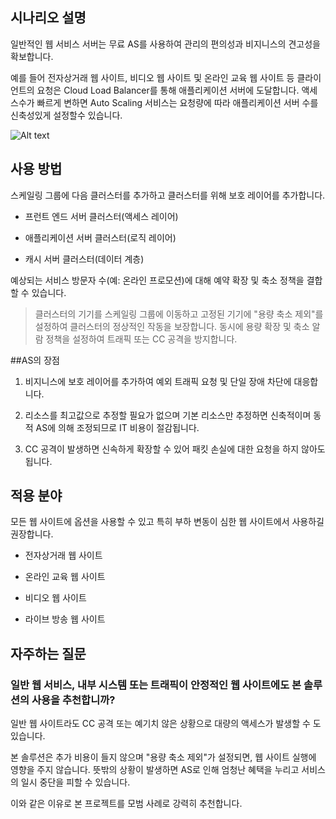 ## 시나리오 설명
일반적인 웹 서비스 서버는 무료 AS를 사용하여 관리의 편의성과 비지니스의 견고성을 확보합니다.

예를 들어 전자상거래 웹 사이트, 비디오 웹 사이트 및 온라인 교육 웹 사이트 등 클라이언트의 요청은 Cloud Load Balancer를 통해 애플리케이션 서버에 도달합니다. 액세스수가 빠르게 변하면 Auto Scaling 서비스는 요청량에 따라 애플리케이션 서버 수를 신축성있게 설정할수 있습니다.

![Alt text](https://main.qcloudimg.com/raw/7a0ecc4af22d295101c264cab18b5d3c.png)

## 사용 방법
스케일링 그룹에 다음 클러스터를 추가하고 클러스터를 위해 보호 레이어를 추가합니다.

- 프런트 엔드 서버 클러스터(액세스 레이어)

- 애플리케이션 서버 클러스터(로직 레이어)

- 캐시 서버 클러스터(데이터 계층)

예상되는 서비스 방문자 수(예: 온라인 프로모션)에 대해 예약 확장 및 축소 정책을 결합할 수 있습니다.

>클러스터의 기기를 스케일링 그룹에 이동하고 고정된 기기에 "용량 축소 제외"를 설정하여 클러스터의 정상적인 작동을 보장합니다. 동시에 용량 확장 및 축소 알람 정책을 설정하여 트래픽 또는 CC 공격을 방지합니다.

##AS의 장점
1. 비지니스에 보호 레이어를 추가하여 예외 트래픽 요청 및 단일 장애 차단에 대응합니다.

2. 리소스를 최고값으로 추정할 필요가 없으며 기본 리소스만 추정하면 신축적이며 동적 AS에 의해 조정되므로 IT 비용이 절감됩니다.

3. CC 공격이 발생하면 신속하게 확장할 수 있어 패킷 손실에 대한 요청을 하지 않아도 됩니다.



## 적용 분야

모든 웹 사이트에 옵션을 사용할 수 있고 특히 부하 변동이 심한 웹 사이트에서 사용하길 권장합니다.

- 전자상거래 웹 사이트

- 온라인 교육 웹 사이트

- 비디오 웹 사이트

- 라이브 방송 웹 사이트


## 자주하는 질문
### 일반 웹 서비스, 내부 시스템 또는 트래픽이 안정적인 웹 사이트에도 본 솔루션의 사용을 추천합니까?

일반 웹 사이트라도 CC 공격 또는 예기치 않은 상황으로 대량의 액세스가 발생할 수 도 있습니다.

본 솔루션은 추가 비용이 들지 않으며 "용량 축소 제외"가 설정되면, 웹 사이트 실행에 영향을 주지 않습니다. 뜻밖의 상황이 발생하면 AS로 인해 엄청난 혜택을 누리고 서비스의 일시 중단을 피할 수 있습니다.

이와 같은 이유로 본 프로젝트를 모범 사례로 강력히 추천합니다.
